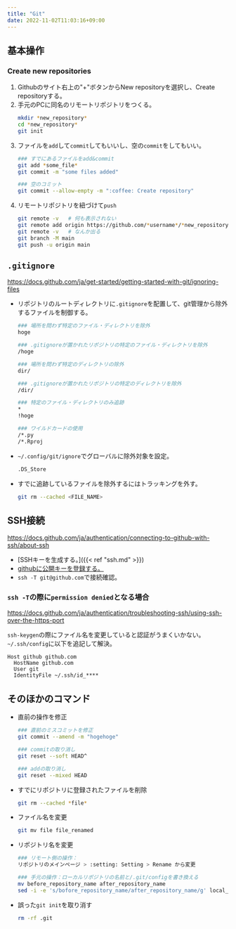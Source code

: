 ```yaml
---
title: "Git"
date: 2022-11-02T11:03:16+09:00
---
```


## 基本操作
### Create new repositories
1. Githubのサイト右上の"+"ボタンからNew repositoryを選択し、Create repositoryする。
1. 手元のPCに同名のリモートリポジトリをつくる。
	```sh
	mkdir *new_repository*
	cd *new_repository*
	git init
	```
1. ファイルを`add`して`commit`してもいいし、空の`commit`をしてもいい。
	```sh
	### すでにあるファイルをadd&commit
	git add *some_file*
	git commit -m "some files added"

	### 空のコミット
	git commit --allow-empty -m ":coffee: Create repository"
	```
1. リモートリポジトリを紐づけて`push`
	```sh
	git remote -v	# 何も表示されない
	git remote add origin https://github.com/*username*/*new_repository*.git
	git remote -v	# なんか出る
	git branch -M main
	git push -u origin main
	```

## `.gitignore`
https://docs.github.com/ja/get-started/getting-started-with-git/ignoring-files

- リポジトリのルートディレクトリに`.gitignore`を配置して、git管理から除外するファイルを制御する。
	```sh
	### 場所を問わず特定のファイル・ディレクトリを除外
	hoge

	### .gitignoreが置かれたリポジトリの特定のファイル・ディレクトリを除外
	/hoge

	### 場所を問わず特定のディレクトリの除外
	dir/

	### .gitignoreが置かれたリポジトリの特定のディレクトリを除外
	/dir/

	### 特定のファイル・ディレクトリのみ追跡
	*
	!hoge
	
	### ワイルドカードの使用
	/*.py
	/*.Rproj
	```

- `~/.config/git/ignore`でグローバルに除外対象を設定。
	```sh
	.DS_Store
	```

- すでに追跡しているファイルを除外するにはトラッキングを外す。
	```sh
	git rm --cached <FILE_NAME>
	```

## SSH接続
https://docs.github.com/ja/authentication/connecting-to-github-with-ssh/about-ssh

- [SSHキーを生成する。]({{< ref "ssh.md" >}})
- [githubに公開キーを登録する。](https://docs.github.com/ja/authentication/connecting-to-github-with-ssh/adding-a-new-ssh-key-to-your-github-account)
- `ssh -T git@github.com`で接続確認。

### `ssh -T`の際に`permission denied`となる場合
https://docs.github.com/ja/authentication/troubleshooting-ssh/using-ssh-over-the-https-port

`ssh-keygen`の際にファイル名を変更していると認証がうまくいかない。`~/.ssh/config`に以下を追記して解決。
```
Host github github.com
  HostName github.com
  User git
  IdentityFile ~/.ssh/id_****
```


## そのほかのコマンド
- 直前の操作を修正
	```sh
	### 直前のミスコミットを修正
	git commit --amend -m "hogehoge"

	### commitの取り消し
	git reset --soft HEAD^

	### addの取り消し
	git reset --mixed HEAD
	```

- すでにリポジトリに登録されたファイルを削除
	```sh
	git rm --cached *file*
	```

- ファイル名を変更
	```sh
	git mv file file_renamed
	```

- リポジトリ名を変更
	```sh
	### リモート側の操作：
	リポジトリのメインページ > :setting: Setting > Rename から変更

	### 手元の操作：ローカルリポジトリの名前と/.git/configを書き換える
	mv before_repository_name after_repository_name
	sed -i -e 's/bofore_repository_name/after_repository_name/g' local_repository/.git/config
	```

- 誤った`git init`を取り消す
	```sh
	rm -rf .git
	```

